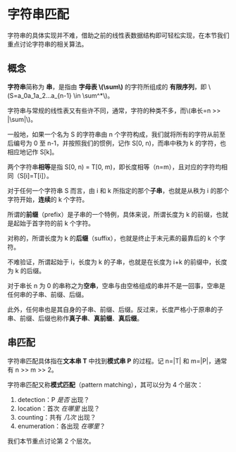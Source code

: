 # 字符串匹配

字符串的具体实现并不难，借助之前的线性表数据结构即可轻松实现，在本节我们重点讨论字符串的相关算法。

## 概念

**字符串**简称为 **串**，是指由 **字母表 \\(\sum\\)** 的字符所组成的 **有限序列**，即 \\(S=a_0a_1a_2...a_{n-1} \in \sum^*\\)。

字符串与常规的线性表又有些许不同，通常，字符的种类不多，而\\(串长=n >> |\sum|\\)。

一般地，如果一个名为 S 的字符串由 n 个字符构成，我们就将所有的字符从前至后编号为 0 至 n-1，并按照我们的惯例，记作 S[0, n)，而串中秩为 k 的字符，也相应地记作 S[k]。

两个字符串**相等**是指 S[0, n) = T[0, m)，即长度相等（n=m），且对应的字符均相同（S[i]=T[i]）。

对于任何一个字符串 S 而言，由 i 和 k 所指定的那个**子串**，也就是从秩为 i 的那个字符开始，**连续**的 k 个字符。

所谓的**前缀**（prefix）是子串的一个特例，具体来说，所谓长度为 k 的前缀，也就是起始于首字符的前 k 个字符。

对称的，所谓长度为 k 的**后缀**（suffix），也就是终止于末元素的最靠后的 k 个字符。

不难验证，所谓起始于 i，长度为 k 的子串，也就是在长度为 i+k 的前缀中，长度为 k 的后缀。

对于串长 n 为 0 的串称之为**空串**，空串与由空格组成的串并不是一回事，空串是任何串的子串、前缀、后缀。

此外，任何串也是其自身的子串、前缀、后缀。反过来，长度严格小于原串的子串、前缀、后缀也称作**真子串**、**真前缀**、**真后缀**。

## 串匹配

字符串匹配具体指在**文本串 T** 中找到**模式串 P** 的过程。记 n=|T| 和 m=|P|，通常有 n >> m >> 2。

字符串匹配又称**模式匹配**（pattern matching），其可以分为 4 个层次：

1. detection：P *是否* 出现？
2. location：首次 *在哪里* 出现？
3. counting：共有 *几次* 出现？
4. enumeration：各出现 *在哪里*？

我们本节重点讨论第 2 个层次。
